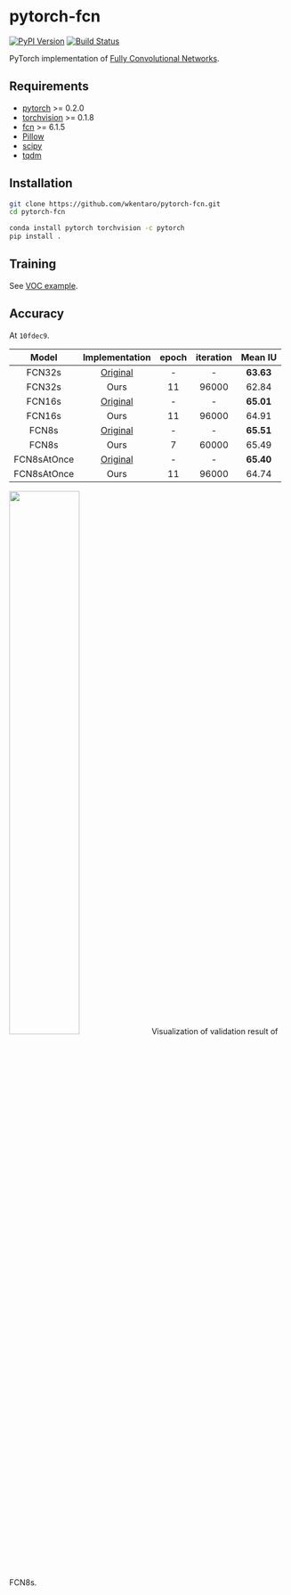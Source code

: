 # pytorch-fcn

[![PyPI Version](https://img.shields.io/pypi/v/torchfcn.svg)](https://pypi.python.org/pypi/torchfcn)
[![Build Status](https://travis-ci.org/wkentaro/pytorch-fcn.svg?branch=master)](https://travis-ci.org/wkentaro/pytorch-fcn)

PyTorch implementation of [Fully Convolutional Networks](https://github.com/shelhamer/fcn.berkeleyvision.org).


## Requirements

- [pytorch](https://github.com/pytorch/pytorch) >= 0.2.0
- [torchvision](https://github.com/pytorch/vision) >= 0.1.8
- [fcn](https://github.com/wkentaro/fcn) >= 6.1.5
- [Pillow](https://github.com/python-pillow/Pillow)
- [scipy](https://github.com/scipy/scipy)
- [tqdm](https://github.com/tqdm/tqdm)


## Installation

```bash
git clone https://github.com/wkentaro/pytorch-fcn.git
cd pytorch-fcn

conda install pytorch torchvision -c pytorch
pip install .
```


## Training

See [VOC example](examples/voc).


## Accuracy

At `10fdec9`.

| Model | Implementation |   epoch |   iteration | Mean IU |
|:-----:|:--------------:|:-------:|:-----------:|:-------:|
|FCN32s      | [Original](https://github.com/shelhamer/fcn.berkeleyvision.org/tree/master/voc-fcn32s)       | - | -     | **63.63** |
|FCN32s      | Ours                                                                                         |11 | 96000 | 62.84 |
|FCN16s      | [Original](https://github.com/shelhamer/fcn.berkeleyvision.org/tree/master/voc-fcn16s)       | - | -     | **65.01** |
|FCN16s      | Ours                                                                                         |11 | 96000 | 64.91 |
|FCN8s       | [Original](https://github.com/shelhamer/fcn.berkeleyvision.org/tree/master/voc-fcn8s)        | - | -     | **65.51** |
|FCN8s       | Ours                                                                                         | 7 | 60000 | 65.49 |
|FCN8sAtOnce | [Original](https://github.com/shelhamer/fcn.berkeleyvision.org/tree/master/voc-fcn8s-atonce) | - | -     | **65.40** |
|FCN8sAtOnce | Ours                                                                                         |11 | 96000 | 64.74 |

<img src=".readme/fcn8s_iter28000.jpg" width="50%" />
Visualization of validation result of FCN8s.
